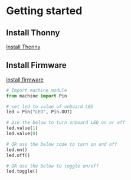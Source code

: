 # Getting started
## Install Thonny
[Install Thonny](https://projects.raspberrypi.org/en/projects/getting-started-with-the-pico/2)

## Install Firmware
[install firmware](https://projects.raspberrypi.org/en/projects/getting-started-with-the-pico/3)

```python
# Import machine module
from machine import Pin

# set led to value of onboard LED
led = Pin("LED", Pin.OUT)

# Use the below to turn onboard LED on or off
led.value(1)
led.value(0)

# OR use the below code to turn on and off
led.on()
led.off()

# OR use the below to toggle on/off
led.toggle()
```
